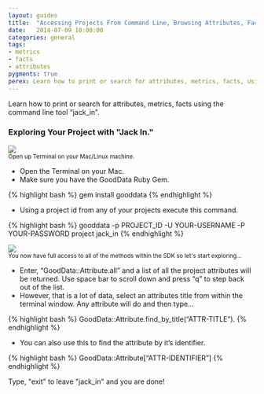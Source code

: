 ```yaml
---
layout: guides
title:  "Accessing Projects From Command Line, Browsing Attributes, Facts, and Metrics"
date:   2014-07-09 10:00:00
categories: general
tags:
- metrics
- facts
- attributes
pygments: true
perex: Learn how to print or search for attributes, metrics, facts, using the built in command line tool "jack_in".
---
```


Learn how to print or search for attributes, metrics, facts using the command line tool “jack_in”.

### Exploring Your Project with "Jack In."

<div class="center">
<img class="tutorial" src="https://gallery.mailchimp.com/cc49eba2c07a5a3f516bf3fed/images/693f9e51-b6e6-45d0-8534-320301fdd7fa.png">
<div>
<small>Open up Terminal on your Mac/Linux machine.</small></div>
</div>

- Open the Terminal on your Mac.
- Make sure you have the GoodData Ruby Gem.

{% highlight bash %}
gem install gooddata
{% endhighlight %}

- Using a project id from any of your projects execute this command.

{% highlight bash %}
gooddata -p PROJECT_ID -U YOUR-USERNAME -P YOUR-PASSWORD project jack_in
{% endhighlight %}

<div class="center">
<img class="tutorial" src="https://gallery.mailchimp.com/cc49eba2c07a5a3f516bf3fed/images/706f934f-249a-4f97-b287-768ba718adf2.png">
<div>
<small>You now have full access to all of the methods within the SDK so let's start exploring...</small></div>
</div>

- Enter, “GoodData::Attribute.all” and a list of all the project attributes will be returned. Use space bar to scroll down and press “q” to step back out of the list.
- However, that is a lot of data, select an attributes title from within the terminal window. Any attribute will do and then type...

{% highlight bash %}
GoodData::Attribute.find_by_title(“ATTR-TITLE”).
{% endhighlight %}

- You can also use this to find the attribute by it’s identifier.

{% highlight bash %}
GoodData::Attribute[“ATTR-IDENTIFIER”]
{% endhighlight %}


Type, "exit" to leave "jack_in" and you are done!

